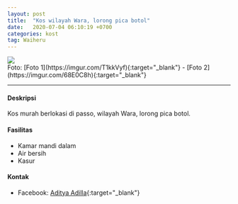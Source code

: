 ```yaml
---
layout: post
title:  "Kos wilayah Wara, lorong pica botol"
date:   2020-07-04 06:10:19 +0700
categories: kost
tag: Waiheru
---
```

<div class="mb-4">
<image src="https://i.imgur.com/2pvjjiS.png" class="img-fluid" />
</div>
Foto: [Foto 1](https://imgur.com/T1kkVyf){:target="_blank"} - [Foto 2](https://imgur.com/68E0C8h){:target="_blank"}

<hr> 

#### Deskripsi
Kos murah berlokasi di passo, wilayah Wara, lorong pica botol.

#### Fasilitas
- Kamar mandi dalam
- Air bersih
- Kasur

#### Kontak
- Facebook: [Aditya Adilla](https://www.facebook.com/aditya.adilla.1 "Aditya Adilla"){:target="_blank"}